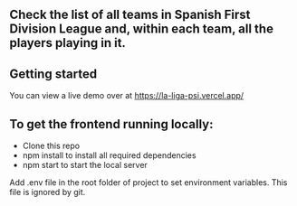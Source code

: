 ## Check the list of all teams in Spanish First Division League and, within each team, all the players playing in it.

## Getting started
You can view a live demo over at https://la-liga-psi.vercel.app/

## To get the frontend running locally:

- Clone this repo
- npm install to install all required dependencies
- npm start to start the local server

Add .env file in the root folder of project to set environment variables. This file is ignored by git.